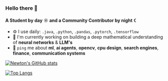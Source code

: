 <!--
**circuits-maximus/circuits-maximus** is a ✨ _special_ ✨ repository because its `README.md` (this file) appears on your GitHub profile.

Here are some ideas to get you started:

- 🔭 I’m currently working on ...
- 🌱 I’m currently learning ...
- 👯 I’m looking to collaborate on ...
- 🤔 I’m looking for help with ...
- 💬 Ask me about ...
- 📫 How to reach me: ...
- 😄 Pronouns: ...
- ⚡ Fun fact: ...
- 🌍 I'm mostly active within the **OpenCV Community**
-->
### Hello there 👋

#### A Student by day ☼ and a Community Contributor by night ☾

- ⚙️ I use daily: `.java`, `.python`, `.pandas`, `.pytorch`, `.tensorflow`
- 🔭 I'm currently working on building a deep mathematical understanding of **neural networks** & **LLM's**
- 💬 `ping` me about **ml**, **ai agents**, **opencv**, **cpu design**, **search engines**, **finance**, **communication systems**
<!--
<h3 align="left">Stats</h3>
<img align="left" height="180em" src="https://github-readme-stats.vercel.app/api/top-langs/?username=circuits-maximus&langs_count=8&theme=default" alt=circuits-maximus />
-->
[![Newton's GitHub stats](https://github-readme-stats.vercel.app/api?username=circuits-maximus)](https://github.com/anuraghazra/github-readme-stats)
<!--
![Top Langs](https://github-readme-stats.vercel.app/api/top-langs/?username=circuits-maximus&langs_count=8)
<--
![Top Langs](https://github-readme-stats.vercel.app/api/top-langs/?username=circuits-maximus&layout=compact)
-->
[![Top Langs](https://github-readme-stats.vercel.app/api/top-langs/?username=circuits-maximus)](https://github.com/anuraghazra/github-readme-stats)
<!--
[![Newton's WakaTime stats](https://github-readme-stats.vercel.app/api/wakatime?username=circuitsmaximus)](https://github.com/anuraghazra/github-readme-stats)
-->
<!--
<p>&nbsp;<img align="center" height="180em" src="https://github-readme-stats.vercel.app/api?username=circuits-maximus&show_icons=true&locale=en&theme=" alt="circuits-maximus" /></p>
-->
